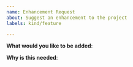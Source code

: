 ```yaml
---
name: Enhancement Request
about: Suggest an enhancement to the project
labels: kind/feature

---
```

<!-- Please only use this template for submitting enhancement requests -->

**What would you like to be added**:

**Why is this needed**:
